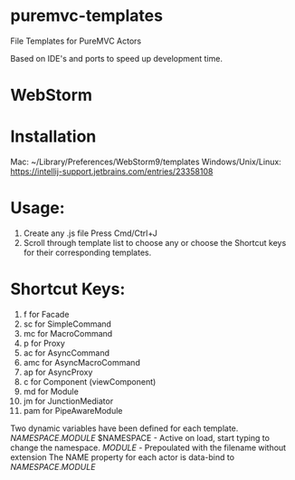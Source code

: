 puremvc-templates
=================

File Templates for PureMVC Actors

Based on IDE's and ports to speed up development time. 

WebStorm
============

Installation
=============
Mac: ~/Library/Preferences/WebStorm9/templates
Windows/Unix/Linux: https://intellij-support.jetbrains.com/entries/23358108 

Usage: 
========
1. Create any .js file Press Cmd/Ctrl+J
2. Scroll through template list to choose any or choose the Shortcut keys for their corresponding templates.

Shortcut Keys:
==============
1. f for Facade
2. sc for SimpleCommand
3. mc for MacroCommand
4. p for Proxy
4. ac for AsyncCommand
5. amc for AsyncMacroCommand
6. ap for AsyncProxy
7. c for Component (viewComponent)
8. md for Module
9. jm for JunctionMediator
10. pam for PipeAwareModule

Two dynamic variables have been defined for each template. $NAMESPACE$.$MODULE$
$NAMESPACE - Active on load, start typing to change the namespace. 
$MODULE$ - Prepoulated with the filename without extension
The NAME property for each actor is data-bind to $NAMESPACE$.$MODULE$
